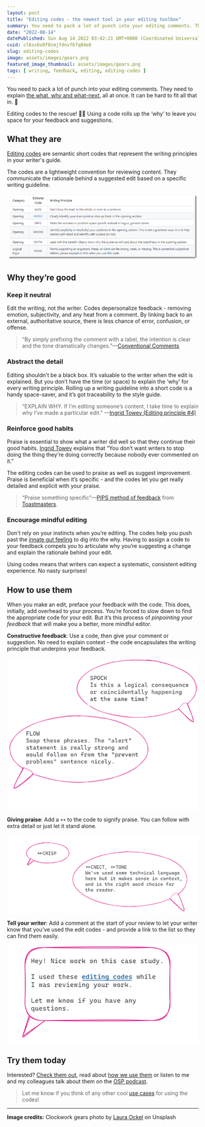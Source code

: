 ```yaml
---
layout: post
title: "Editing codes - the newest tool in your editing toolbox"
summary: You need to pack a lot of punch into your editing comments. They need to explain the what, why and what-next all at once. 
date: "2022-08-14"
datePublished: Sun Aug 14 2022 03:42:21 GMT+0000 (Coordinated Universal Time)
cuid: cl6ss6u9f0cmjfdnvf67q84e6
slug: editing-codes
image: assets/images/gears.png
featured_image_thumbnail: assets/images/gears.png
tags: [ writing, feedback, editing, editing-codes ]
---
```


You need to pack a lot of punch into your editing comments. They need to explain [the what, why and what-next](https://flicstar.com/anatomy-of-an-editing-comment), all at once. It can be hard to fit all that in. 😤

Editing codes to the rescue! 🦸‍♀️ Using a code rolls up the ‘why’ to leave you space for  your feedback and suggestions. 

## What they are

[Editing codes](https://openstrategypartners.com/resources/the-osp-editing-codes/) are semantic short codes that represent the writing principles in your writer's guide. 

The codes are a lightweight convention for reviewing content. They communicate the rationale behind a suggested edit based on a specific writing guideline.


![codes.png](assets/images/codes.png)


## Why they’re good

### Keep it neutral

Edit the writing, not the writer. Codes depersonalize feedback - removing emotion, subjectivity, and any heat from a comment. By linking back to an external, authoritative source, there is less chance of error, confusion, or offense. 

> “By simply prefixing the comment with a label, the intention is clear and the tone dramatically changes.”—[Conventional Comments](https://conventionalcomments.org/)

### Abstract the detail
Editing shouldn't be a black box. It’s valuable to the writer when the edit is explained. But you don’t have the time (or space) to explain the ‘why’ for every writing principle. Rolling up a writing guideline into a short code is a handy space-saver, and it’s got traceability to the style guide.

> “EXPLAIN WHY. If I’m editing someone’s content, I take time to explain why I’ve made a particular edit.” —[Ingrid Towey (Editing principle #4)](https://youtu.be/7iWUSetbaos)

### Reinforce good habits
Praise is essential to show what a writer did well so that they continue their good habits. [Ingrid Towey](https://youtu.be/7iWUSetbaos) explains that “You don’t want writers to stop doing the thing they're doing correctly because nobody ever commented on it.”

The editing codes can be used to praise as well as suggest improvement. Praise is beneficial when it’s specific - and the codes let you get really detailed and explicit with your praise. 

> “Praise something specific”—[PIPS method of feedback](https://www.knowledgeowl.com/home/art-of-review) from [Toastmasters](https://toastmastersdivisiong.wordpress.com/2014/07/14/the-pips-method-for-providing-feedback/).

### Encourage mindful editing
Don't rely on your instincts when you’re editing. The codes help you push past the [innate gut feeling](https://flicstar.com/editing-skills-innate-or-learned) to dig into the why. Having to assign a code to your feedback compels you to articulate why you’re suggesting a change and explain the rationale behind your edit. 

Using codes means that writers can expect a systematic, consistent editing experience. No nasty surprises!

## How to use them

When you make an edit, preface your feedback with the code. This does, initially, add overhead to your process. You’re forced to slow down to find the appropriate code for your edit. But it’s this process of *pinpointing your feedback* that will make you a better, more mindful editor.

**Constructive feedback**: Use a code, then give your comment or suggestion. No need to explain context - the code encapsulates the writing principle that underpins your feedback.


![OSPCodesFdbk.png](assets/images/OSPCodesFdbk.png)

**Giving praise**: Add a `++` to the code to signify praise. You can follow with extra detail or just let it stand alone.


![OSPPlusPlus.png](assets/images/OSPPlusPlus.png)

**Tell your writer**: Add a comment at the start of your review to let your writer know that you’ve used the edit codes - and provide a link to the list so they can find them easily.

![OSPPUsecodes.png](assets/images/OSPPUsecodes.png)


## Try them today

Interested? [Check them out](https://openstrategypartners.com/resources/the-osp-editing-codes/), read about [how we use them](https://openstrategypartners.com/blog/how-we-write-and-edit-at-osp-podcast-01/) or listen to me and my colleagues talk about them on the [OSP podcast](https://www.youtube.com/channel/UCK1FgQnuVwknf_CWenjZSMw).  

> Let me know if you think of any other cool [use cases](https://flicstar.com/editing-codes-use-cases) for using the codes!

---

**Image credits:** Clockwork gears photo by [Laura Ockel](https://unsplash.com/photos/UQ2Fw_9oApU)  on Unsplash

